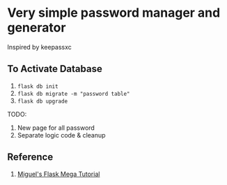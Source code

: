 # Very simple password manager and generator

Inspired by keepassxc

## To Activate Database
1. `flask db init`
2. `flask db migrate -m "password table"`
3. `flask db upgrade`

TODO:
1. New page for all password
2. Separate logic code & cleanup

## Reference
1. [Miguel's Flask Mega Tutorial](https://blog.miguelgrinberg.com/post/the-flask-mega-tutorial-part-i-hello-world)
